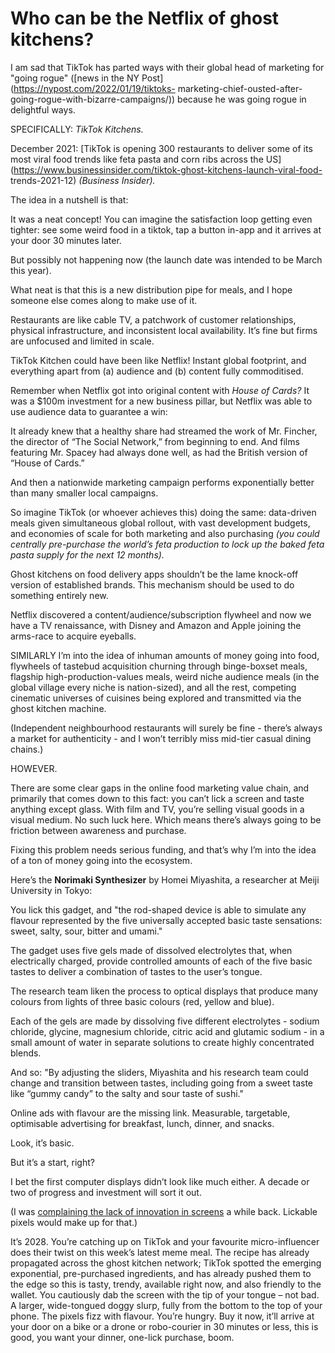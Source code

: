# Who can be the Netflix of ghost kitchens?

I am sad that TikTok has parted ways with their global head of marketing for
"going rogue" ([news in the NY Post](https://nypost.com/2022/01/19/tiktoks-
marketing-chief-ousted-after-going-rogue-with-bizarre-campaigns/)) because he
was going rogue in delightful ways.

SPECIFICALLY: _TikTok Kitchens._

December 2021: [TikTok is opening 300 restaurants to deliver some of its most
viral food trends like feta pasta and corn ribs across the
US](https://www.businessinsider.com/tiktok-ghost-kitchens-launch-viral-food-
trends-2021-12) _(Business Insider)._

The idea in a nutshell is that:

It was a neat concept! You can imagine the satisfaction loop getting even
tighter: see some weird food in a tiktok, tap a button in-app and it arrives
at your door 30 minutes later.

But possibly not happening now (the launch date was intended to be March this
year).

What neat is that this is a new distribution pipe for meals, and I hope
someone else comes along to make use of it.

Restaurants are like cable TV, a patchwork of customer relationships, physical
infrastructure, and inconsistent local availability. It’s fine but firms are
unfocused and limited in scale.

TikTok Kitchen could have been like Netflix! Instant global footprint, and
everything apart from (a) audience and (b) content fully commoditised.

Remember when Netflix got into original content with _House of Cards?_ It was
a $100m investment for a new business pillar, but Netflix was able to use
audience data to guarantee a win:

It already knew that a healthy share had streamed the work of Mr. Fincher, the
director of “The Social Network,” from beginning to end. And films featuring
Mr. Spacey had always done well, as had the British version of “House of
Cards.”

And then a nationwide marketing campaign performs exponentially better than
many smaller local campaigns.

So imagine TikTok (or whoever achieves this) doing the same: data-driven meals
given simultaneous global rollout, with vast development budgets, and
economies of scale for both marketing and also purchasing _(you could
centrally pre-purchase the world’s feta production to lock up the baked feta
pasta supply for the next 12 months)._

Ghost kitchens on food delivery apps shouldn’t be the lame knock-off version
of established brands. This mechanism should be used to do something entirely
new.

Netflix discovered a content/audience/subscription flywheel and now we have a
TV renaissance, with Disney and Amazon and Apple joining the arms-race to
acquire eyeballs.

SIMILARLY I’m into the idea of inhuman amounts of money going into food,
flywheels of tastebud acquisition churning through binge-boxset meals,
flagship high-production-values meals, weird niche audience meals (in the
global village every niche is nation-sized), and all the rest, competing
cinematic universes of cuisines being explored and transmitted via the ghost
kitchen machine.

(Independent neighbourhood restaurants will surely be fine - there’s always a
market for authenticity - and I won’t terribly miss mid-tier casual dining
chains.)

HOWEVER.

There are some clear gaps in the online food marketing value chain, and
primarily that comes down to this fact: you can’t lick a screen and taste
anything except glass. With film and TV, you’re selling visual goods in a
visual medium. No such luck here. Which means there’s always going to be
friction between awareness and purchase.

Fixing this problem needs serious funding, and that’s why I’m into the idea of
a ton of money going into the ecosystem.

Here’s the **Norimaki Synthesizer** by Homei Miyashita, a researcher at Meiji
University in Tokyo:

You lick this gadget, and "the rod-shaped device is able to simulate any
flavour represented by the five universally accepted basic taste sensations:
sweet, salty, sour, bitter and umami."

The gadget uses five gels made of dissolved electrolytes that, when
electrically charged, provide controlled amounts of each of the five basic
tastes to deliver a combination of tastes to the user’s tongue.

The research team liken the process to optical displays that produce many
colours from lights of three basic colours (red, yellow and blue).

Each of the gels are made by dissolving five different electrolytes - sodium
chloride, glycine, magnesium chloride, citric acid and glutamic sodium - in a
small amount of water in separate solutions to create highly concentrated
blends.

And so: "By adjusting the sliders, Miyashita and his research team could
change and transition between tastes, including going from a sweet taste like
“gummy candy” to the salty and sour taste of sushi."

Online ads with flavour are the missing link. Measurable, targetable,
optimisable advertising for breakfast, lunch, dinner, and snacks.

Look, it’s basic.

But it’s a start, right?

I bet the first computer displays didn’t look like much either. A decade or
two of progress and investment will sort it out.

(I was [complaining the lack of innovation in
screens](/home/2020/08/11/screens) a while back. Lickable pixels would make up
for that.)

It’s 2028. You’re catching up on TikTok and your favourite micro-influencer
does their twist on this week’s latest meme meal. The recipe has already
propagated across the ghost kitchen network; TikTok spotted the emerging
exponential, pre-purchased ingredients, and has already pushed them to the
edge so this is tasty, trendy, available right now, and also friendly to the
wallet. You cautiously dab the screen with the tip of your tongue – not bad. A
larger, wide-tongued doggy slurp, fully from the bottom to the top of your
phone. The pixels fizz with flavour. You’re hungry. Buy it now, it’ll arrive
at your door on a bike or a drone or robo-courier in 30 minutes or less, this
is good, you want your dinner, one-lick purchase, boom.

